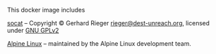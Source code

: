 This docker image includes

[socat](http://www.dest-unreach.org/socat/)
– Copyright © Gerhard Rieger <rieger@dest-unreach.org>, licensed under
[GNU GPLv2](http://www.gnu.org/licenses/old-licenses/gpl-2.0.en.html)

[Alpine Linux](http://www.alpinelinux.org/)
– maintained by the Alpine Linux development team.

